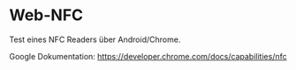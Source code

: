 # Web-NFC
Test eines NFC Readers über Android/Chrome.

Google Dokumentation: https://developer.chrome.com/docs/capabilities/nfc
